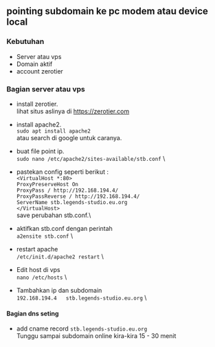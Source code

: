 ## pointing subdomain ke pc modem atau device local
### Kebutuhan
* Server atau vps
* Domain aktif
* account zerotier
  
### Bagian server atau vps
* install zerotier.\
lihat situs aslinya di https://zerotier.com

* install apache2.\
`sudo apt install apache2` \
atau search di google untuk caranya.

* buat file point ip.\
`sudo nano /etc/apache2/sites-available/stb.conf` \

* pastekan config seperti berikut :\
`<VirtualHost *:80>`\
`ProxyPreserveHost On`\
`ProxyPass / http://192.168.194.4/ `\
`ProxyPassReverse / http://192.168.194.4/ `\
`ServerName stb.legends-studio.eu.org `\
`</VirtualHost>`\
save perubahan stb.conf.\

* aktifkan stb.conf dengan perintah \
`a2ensite stb.conf` \

* restart apache \
`/etc/init.d/apache2 restart` \

* Edit host di vps \
`nano /etc/hosts` \

* Tambahkan ip dan subdomain \
`192.168.194.4   stb.legends-studio.eu.org` \

#### Bagian dns seting
* add cname record
`stb.legends-studio.eu.org ` \
Tunggu sampai subdomain online kira-kira 15 - 30 menit
  
